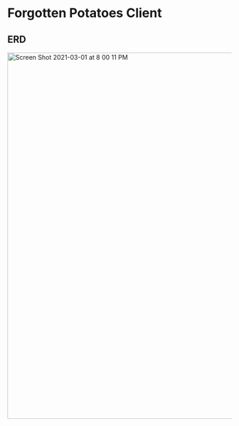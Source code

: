 
# Forgotten Potatoes Client

## ERD

<img width="824" alt="Screen Shot 2021-03-01 at 8 00 11 PM" src="https://user-images.githubusercontent.com/62916291/109590181-bd207180-7ac8-11eb-908d-02c9d91c281e.png">
